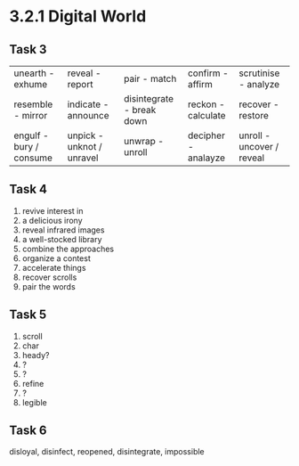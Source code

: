 # 3.2.1 Digital World
## Task 3
|   |   |   |   |   |
|---|---|---|---|---|
|unearth - exhume|reveal - report|pair - match|confirm - affirm|scrutinise - analyze|
|resemble - mirror|indicate - announce|disintegrate - break down|reckon - calculate|recover - restore|
|engulf - bury / consume |unpick - unknot / unravel|unwrap - unroll|decipher - analayze|unroll - uncover / reveal|
## Task 4
1. revive interest in
2. a delicious irony
3. reveal infrared images
4. a well-stocked library
5. combine the approaches
6. organize a contest 
7. accelerate things
8. recover scrolls
9. pair the words
## Task 5
1. scroll
2. char
3. heady?
4. ?
5. ?
6. refine
7. ?
8. legible
## Task 6
disloyal, disinfect, reopened, disintegrate, impossible 
